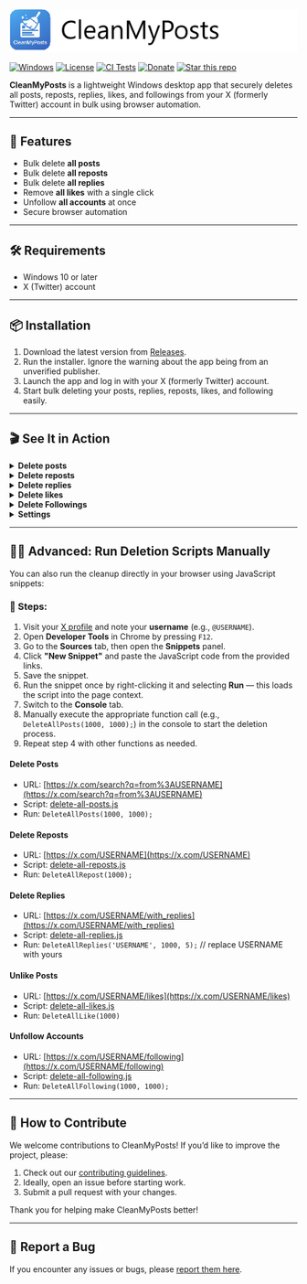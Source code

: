﻿![Banner](./src/UI/Assets/banner.png)

[![Windows](https://img.shields.io/badge/platform-Windows-blue)](#)
[![License](https://img.shields.io/badge/License-MIT-blue.svg)](./LICENSE.txt)
[![CI Tests](https://github.com/thorstenalpers/CleanMyPosts/actions/workflows/ci.yml/badge.svg)](https://github.com/thorstenalpers/CleanMyPosts/actions/workflows/ci.yml)
[![Donate](https://img.shields.io/badge/donate-PayPal-yellow)](https://www.paypal.com/donate/?hosted_button_id=QYHGE9LA9SNAN)
[![Star this repo](https://img.shields.io/github/stars/thorstenalpers/CleanMyPosts.svg?style=social&label=Star&maxAge=60)](https://github.com/thorstenalpers/CleanMyPosts)

**CleanMyPosts** is a lightweight Windows desktop app that securely deletes all posts, reposts, replies, likes, and followings from your X (formerly Twitter) account in bulk using browser automation.

---

## 🚀 Features

- Bulk delete **all posts**  
- Bulk delete **all reposts**  
- Bulk delete **all replies**  
- Remove **all likes** with a single click  
- Unfollow **all accounts** at once  
- Secure browser automation  

---

## 🛠️ Requirements

- Windows 10 or later  
- X (Twitter) account  

---

## 📦 Installation

1. Download the latest version from [Releases](https://github.com/thorstenalpers/x-tweet-cleaner/releases).
2. Run the installer. Ignore the warning about the app being from an unverified publisher.
3. Launch the app and log in with your X (formerly Twitter) account.
4. Start bulk deleting your posts, replies, reposts, likes, and following easily.

---

## 🎬 See It in Action

<details>
  <summary><strong>Delete posts</strong></summary>
  <br/>
  <img src="./assets/delete-posts.gif" alt="Delete posts GIF" width="700" />
</details>

<details>
  <summary><strong>Delete reposts</strong></summary>
  <br/>
  <img src="./assets/delete-reposts.gif" alt="Delete reposts GIF" width="700" />
</details>

<details>
  <summary><strong>Delete replies</strong></summary>
  <br/>
  <img src="./assets/delete-replies.gif" alt="Delete replies GIF" width="700" />
</details>

<details>
  <summary><strong>Delete likes</strong></summary>
  <br/>
  <img src="./assets/delete-likes.gif" alt="Delete Likes GIF" width="700" />
</details>

<details>
  <summary><strong>Delete Followings</strong></summary>
  <br/>
  <img src="./assets/delete-following.gif" alt="Unfollow Accounts GIF" width="700" />
</details>

<details>
  <summary><strong>Settings</strong></summary>
  <br/>
  <img src="./assets/settings.png" alt="Settings" width="700" />
</details>

---

## 🧟‍♂️ Advanced: Run Deletion Scripts Manually

You can also run the cleanup directly in your browser using JavaScript snippets:

### 🔧 Steps:

1. Visit your [X profile](https://x.com/) and note your **username** (e.g., `@USERNAME`).
2. Open **Developer Tools** in Chrome by pressing `F12`.
3. Go to the **Sources** tab, then open the **Snippets** panel.
4. Click **"New Snippet"** and paste the JavaScript code from the provided links.
5. Save the snippet.
6. Run the snippet once by right-clicking it and selecting **Run** — this loads the script into the page context.
7. Switch to the **Console** tab.
8. Manually execute the appropriate function call (e.g., `DeleteAllPosts(1000, 1000);`) in the console to start the deletion process.
9. Repeat step 4 with other functions as needed.


#### Delete Posts  
- URL: [https://x.com/search?q=from%3AUSERNAME](https://x.com/search?q=from%3AUSERNAME)  
- Script: [delete-all-posts.js](https://raw.githubusercontent.com/thorstenalpers/CleanMyPosts/refs/heads/main/src/UI/Scripts/delete-all-posts.js)  
- Run: `DeleteAllPosts(1000, 1000);`


#### Delete Reposts  
- URL: [https://x.com/USERNAME](https://x.com/USERNAME)  
- Script: [delete-all-reposts.js](https://raw.githubusercontent.com/thorstenalpers/CleanMyPosts/refs/heads/main/src/UI/Scripts/delete-all-reposts.js)  
- Run: `DeleteAllRepost(1000);`


#### Delete Replies  
- URL: [https://x.com/USERNAME/with_replies](https://x.com/USERNAME/with_replies)  
- Script: [delete-all-replies.js](https://raw.githubusercontent.com/thorstenalpers/CleanMyPosts/refs/heads/main/src/UI/Scripts/delete-all-replies.js)  
- Run: `DeleteAllReplies('USERNAME', 1000, 5);` // replace USERNAME with yours

#### Unlike Posts  
- URL: [https://x.com/USERNAME/likes](https://x.com/USERNAME/likes)  
- Script: [delete-all-likes.js](https://raw.githubusercontent.com/thorstenalpers/CleanMyPosts/refs/heads/main/src/UI/Scripts/delete-all-likes.js)  
- Run: `DeleteAllLike(1000)`


#### Unfollow Accounts  
- URL: [https://x.com/USERNAME/following](https://x.com/USERNAME/following)  
- Script: [delete-all-following.js](https://raw.githubusercontent.com/thorstenalpers/CleanMyPosts/refs/heads/main/src/UI/Scripts/delete-all-following.js)  
- Run: `DeleteAllFollowing(1000, 1000);`

---

## 🤝 How to Contribute

We welcome contributions to CleanMyPosts! If you’d like to improve the project, please:

1. Check out our [contributing guidelines](CONTRIBUTING.md).
2. Ideally, open an issue before starting work.
3. Submit a pull request with your changes.

Thank you for helping make CleanMyPosts better!


---


## 🐞 Report a Bug

If you encounter any issues or bugs, please [report them here](https://github.com/thorstenalpers/CleanMyPosts/issues).
